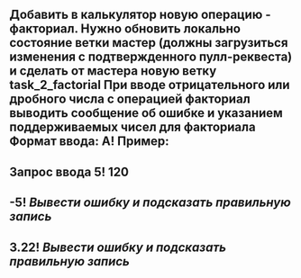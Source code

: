 Добавить в калькулятор новую операцию - факториал.
Нужно обновить локально состояние ветки мастер (должны загрузиться изменения с подтвержденного пулл-реквеста) и сделать от мастера новую ветку task_2_factorial
При вводе отрицательного или дробного числа с операцией факториал выводить сообщение об ошибке и указанием поддерживаемых чисел для факториала
Формат ввода:
A!
Пример:
---
Запрос ввода
5!
120
---
-5!
*Вывести ошибку и подсказать правильную запись*
---
3.22!
*Вывести ошибку и подсказать правильную запись*
---